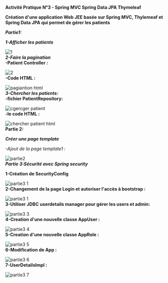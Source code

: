 ******Activité Pratique N°3 - Spring MVC Spring Data JPA Thymeleaf******  

**Création d'une application Web JEE basée sur Spring MVC, Thylemeaf et Spring Data JPA qui permet de gérer les patients** 

***Partie1:***  

***1-Afficher les patients***  


![1](https://github.com/BOULAHYA-Chaymae/TP3-Spring_MVC_Spring_Data_JPA_Thymeleaf/assets/167257389/d74e9f4e-360b-4db7-b152-78d999116f34)  
***2-Faire la pagination***  
    **-Patient Controller :**  
    
![2](https://github.com/BOULAHYA-Chaymae/TP3-Spring_MVC_Spring_Data_JPA_Thymeleaf/assets/167257389/0e7cba54-cb87-4de6-a142-31995209c6ab)  
    **-Code HTML :**  
    
![pagiantion html](https://github.com/BOULAHYA-Chaymae/TP3-Spring_MVC_Spring_Data_JPA_Thymeleaf/assets/167257389/ab3b080a-7c06-463d-a263-dff5226ba77a)  
***3-Chercher les patients:***  
    **-fichier PatientRepository:**  
    
![cgercger patient](https://github.com/BOULAHYA-Chaymae/TP3-Spring_MVC_Spring_Data_JPA_Thymeleaf/assets/167257389/19437b83-7f80-43da-8519-b6033278e391)  
    **-le code HTML :**  
    
![chercher patient html](https://github.com/BOULAHYA-Chaymae/TP3-Spring_MVC_Spring_Data_JPA_Thymeleaf/assets/167257389/dbf80817-3d50-40ee-ad95-b6cb2f4df3e5)  
****Partie 2:****  

***Créer une page template***  

*-Ajout de la page template1 :*  


![partie2](https://github.com/BOULAHYA-Chaymae/TP3-Spring_MVC_Spring_Data_JPA_Thymeleaf/assets/167257389/bc934600-fec2-4bb9-85b8-1df38e899e8b)  
*****Partie 3:Sécurité avec Spring security*****  

**1-Création de SecurityConfig**  

![partie3  1](https://github.com/BOULAHYA-Chaymae/TP3-Spring_MVC_Spring_Data_JPA_Thymeleaf/assets/167257389/1f3770f5-9df6-43a7-aed9-5492483a9ee1)  
**2-Changement de la page Login et autoriser l'accès à bootstrap :**  

![partie3 1](https://github.com/BOULAHYA-Chaymae/TP3-Spring_MVC_Spring_Data_JPA_Thymeleaf/assets/167257389/cd0fdda0-db69-4f0a-add0-f3da0a87d006)  
**3-Utiliser JDBC userdetails manager pour gérer les users et admin:**  

![partie3 3](https://github.com/BOULAHYA-Chaymae/TP3-Spring_MVC_Spring_Data_JPA_Thymeleaf/assets/167257389/cdbbf432-9afa-4501-97ca-14ee5894a9d0)  
**4-Creation d'une nouvelle classe AppUser :**  

![partie3 4](https://github.com/BOULAHYA-Chaymae/TP3-Spring_MVC_Spring_Data_JPA_Thymeleaf/assets/167257389/ddfd3bf5-3b75-4dd6-8d9e-395181e19fd5)  
**5-Creation d'une nouvelle classe AppRole :**  

![partie3 5](https://github.com/BOULAHYA-Chaymae/TP3-Spring_MVC_Spring_Data_JPA_Thymeleaf/assets/167257389/9e2c790a-5652-4236-ae2d-e09d6d5efcdc)  
**6-Modification de App :**  

![partie3 6](https://github.com/BOULAHYA-Chaymae/TP3-Spring_MVC_Spring_Data_JPA_Thymeleaf/assets/167257389/5e0146c4-94f5-4cae-b081-016e5dd2bf99)  
**7-UserDetailsImpl :**  

![partie3 7](https://github.com/BOULAHYA-Chaymae/TP3-Spring_MVC_Spring_Data_JPA_Thymeleaf/assets/167257389/6ca11f11-2d36-4fd9-90b6-d868d75b3afc)
